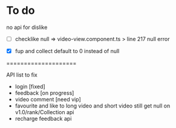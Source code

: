 # To do

no api for dislike 

-[ ] checklike null => video-view.component.ts > line 217 null error 

-[x] fup and collect default to 0 instead of null





====================


API list to fix

- login [fixed]
- feedback [on progress]
- video comment [need vip]
- favourite and like to long video and short video still get null on v1.0/rank/Collection api
- recharge feedback api
